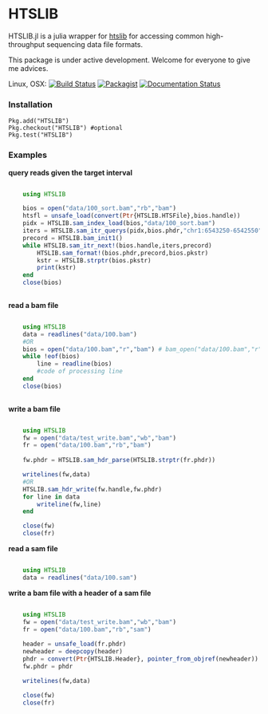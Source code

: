 # HTSLIB
HTSLIB.jl is a julia wrapper for [htslib](https://github.com/samtools/htslib) for accessing common high-throughput sequencing data file formats.

This package is under active development. Welcome for everyone to give me advices.

Linux, OSX: [![Build Status](https://travis-ci.org/OpenGene/HTSLIB.jl.svg?branch=master)](https://travis-ci.org/OpenGene/HTSLIB.jl)
[![Packagist](https://img.shields.io/packagist/l/doctrine/orm.svg)]()
[![Documentation Status](http://readthedocs.org/projects/htslibjl/badge/?version=latest)](http://htslibjl.readthedocs.org/en/latest/?badge=latest)

### Installation

	Pkg.add("HTSLIB")
	Pkg.checkout("HTSLIB") #optional
	Pkg.test("HTSLIB")

### Examples
**query reads given the target interval**
```Julia

	using HTSLIB

	bios = open("data/100_sort.bam","rb","bam")
	htsfl = unsafe_load(convert(Ptr{HTSLIB.HTSFile},bios.handle))
	pidx = HTSLIB.sam_index_load(bios,"data/100_sort.bam")
	iters = HTSLIB.sam_itr_querys(pidx,bios.phdr,"chr1:6543250-6542550")
	precord = HTSLIB.bam_init1()
	while HTSLIB.sam_itr_next!(bios.handle,iters,precord)
		HTSLIB.sam_format!(bios.phdr,precord,bios.pkstr)
		kstr = HTSLIB.strptr(bios.pkstr)
		print(kstr)
	end
	close(bios)
	
```

**read a bam file**
```Julia

	using HTSLIB
	data = readlines("data/100.bam")
	#OR
	bios = open("data/100.bam","r","bam") # bam_open("data/100.bam","r")
	while !eof(bios)
		line = readline(bios)
		#code of processing line
	end
	close(bios)
	
```
**write a bam file**
```Julia

	using HTSLIB
	fw = open("data/test_write.bam","wb","bam")
	fr = open("data/100.bam","rb","bam")
	
	fw.phdr = HTSLIB.sam_hdr_parse(HTSLIB.strptr(fr.phdr))

	writelines(fw,data)
	#OR
	HTSLIB.sam_hdr_write(fw.handle,fw.phdr)
	for line in data
		writeline(fw,line)
    end

	close(fw)
	close(fr)
```
**read a sam file**

```Julia

	using HTSLIB
	data = readlines("data/100.sam")
```
**write a bam file with a header of a sam file**

```Julia

	using HTSLIB
	fw = open("data/test_write.bam","wb","bam")
	fr = open("data/100.bam","rb","sam")
	
	header = unsafe_load(fr.phdr)
	newheader = deepcopy(header)
	phdr = convert(Ptr{HTSLIB.Header}, pointer_from_objref(newheader))
	fw.phdr = phdr

	writelines(fw,data)

	close(fw)
	close(fr)
	
```
